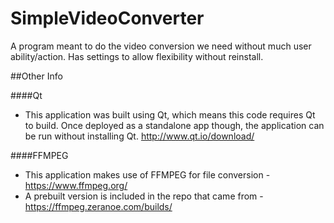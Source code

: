 # SimpleVideoConverter
A program meant to do the video conversion we need without much user ability/action. Has settings to allow flexibility without reinstall.

##Other Info

####Qt
- This application was built using Qt, which means this code requires Qt to build. Once deployed as a standalone app though, the application can be run without installing Qt.
http://www.qt.io/download/

####FFMPEG
- This application makes use of FFMPEG for file conversion - https://www.ffmpeg.org/
- A prebuilt version is included in the repo that came from - https://ffmpeg.zeranoe.com/builds/
